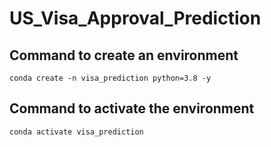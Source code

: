 # US_Visa_Approval_Prediction

## Command to create an environment

```base
conda create -n visa_prediction python=3.8 -y
```

## Command to activate the environment

```base
conda activate visa_prediction
```